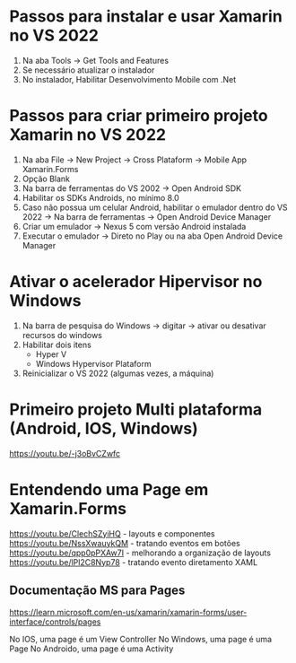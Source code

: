 # Passos para instalar e usar Xamarin no VS 2022

1) Na aba Tools -> Get Tools and Features
2) Se necessário atualizar o instalador
3) No instalador, Habilitar Desenvolvimento Mobile com .Net

# Passos para criar primeiro projeto Xamarin no VS 2022
1) Na aba File -> New Project -> Cross Plataform -> Mobile App Xamarin.Forms
2) Opção Blank
3) Na barra de ferramentas do VS 2002 -> Open Android SDK
4) Habilitar os SDKs Androids, no mínimo 8.0
5) Caso não possua um celular Android, habilitar o emulador dentro do VS 2022 -> Na barra de ferramentas -> Open Android Device Manager
6) Criar um emulador -> Nexus 5 com versão Android instalada
7) Executar o emulador -> Direto no Play ou na aba Open Android Device Manager


# Ativar o acelerador Hipervisor no Windows
1) Na barra de pesquisa do Windows -> digitar -> ativar ou desativar recursos do windows
2) Habilitar dois itens
    - Hyper V
    - Windows Hypervisor Plataform
3) Reinicializar o VS 2022 (algumas vezes, a máquina)

# Primeiro projeto Multi plataforma (Android, IOS, Windows)

https://youtu.be/-j3oBvCZwfc

# Entendendo uma Page em Xamarin.Forms

https://youtu.be/ClechSZyiHQ - layouts e componentes
https://youtu.be/NssXwauykQM - tratando eventos em botões
https://youtu.be/qpp0pPXAw7I - melhorando a organização de layouts
https://youtu.be/lPl2C8Nyp78 - tratando evento diretamento XAML

## Documentação MS para Pages
https://learn.microsoft.com/en-us/xamarin/xamarin-forms/user-interface/controls/pages

No IOS, uma page é um View Controller
No Windows, uma page é uma Page
No Androido, uma page é uma Activity